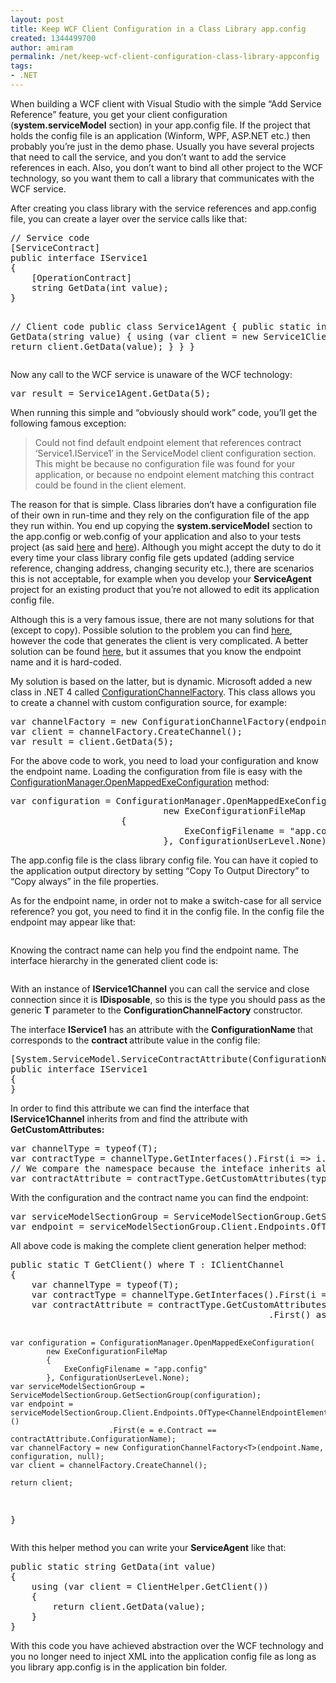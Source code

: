```yaml
---
layout: post
title: Keep WCF Client Configuration in a Class Library app.config
created: 1344499700
author: amiram
permalink: /net/keep-wcf-client-configuration-class-library-appconfig
tags:
- .NET
---
```

<p>When building a WCF client with Visual Studio with the simple “Add Service Reference” feature, you get your client configuration (<strong>system.serviceModel</strong> section) in your app.config file. If the project that holds the config file is an application (Winform, WPF, ASP.NET etc.) then probably you’re just in the demo phase. Usually you have several projects that need to call the service, and you don’t want to add the service references in each. Also, you don’t want to bind all other project to the WCF technology, so you want them to call a library that communicates with the WCF service.</p>
<p>After creating you class library with the service references and app.config file, you can create a layer over the service calls like that:</p>
<p> </p><pre class="crayon-plain-tag">// Service code
[ServiceContract]
public interface IService1
{
	[OperationContract]
	string GetData(int value);
}

// Client code
public class Service1Agent
{
	public static int GetData(string value)
	{
		using (var client = new Service1Client())
		{
			return client.GetData(value);
		}
	}
}</pre><p></p>
<p>Now any call to the WCF service is unaware of the WCF technology:</p>
<p></p><pre class="crayon-plain-tag">var result = Service1Agent.GetData(5);</pre><p></p>
<p>When running this simple and “obviously should work” code, you’ll get the following famous exception:</p>
<blockquote>
<p>Could not find default endpoint element that references contract ‘Service1.IService1′ in the ServiceModel client configuration section. This might be because no configuration file was found for your application, or because no endpoint element matching this contract could be found in the client element.</p>
</blockquote>
<p>The reason for that is simple. Class libraries don’t have a configuration file of their own in run-time and they rely on the configuration file of the app they run within. You end up copying the <strong>system.serviceModel</strong> section to the app.config or web.config of your application and also to your tests project (as said <a href="http://stackoverflow.com/questions/3814319/reason-of-this-exception-in-wcf" target="_blank">here</a> and <a href="http://stackoverflow.com/a/2737593/1495902" target="_blank">here</a>). Although you might accept the duty to do it every time your class library config file gets updated (adding service reference, changing address, changing security etc.), there are scenarios this is not acceptable, for example when you develop your <strong>ServiceAgent</strong> project for an existing product that you’re not allowed to edit its application config file.</p>
<p>Although this is a very famous issue, there are not many solutions for that (except to copy). Possible solution to the problem you can find <a href="http://weblogs.asp.net/cibrax/archive/2007/10/19/loading-the-wcf-configuration-from-different-files-on-the-client-side.aspx" target="_blank">here</a>, however the code that generates the client is very complicated. A better solution can be found <a href="http://blogs.msdn.com/b/youssefm/archive/2010/09/02/loading-wcf-client-configuration-from-different-files-with-configurationchannelfactory.aspx" target="_blank">here</a>, but it assumes that you know the endpoint name and it is hard-coded.</p>
<p>My solution is based on the latter, but is dynamic. Microsoft added a new class in .NET 4 called <a href="http://msdn.microsoft.com/en-us/library/dd575311.aspx" target="_blank">ConfigurationChannelFactory</a>. This class allows you to create a channel with custom configuration source, for example:</p>
<p></p><pre class="crayon-plain-tag">var channelFactory = new ConfigurationChannelFactory<IService1Channel>(endpointName, configuration, null);
var client = channelFactory.CreateChannel();
var result = client.GetData(5);</pre><p></p>
<p>For the above code to work, you need to load your configuration and know the endpoint name. Loading the configuration from file is easy with the <a href="http://msdn.microsoft.com/en-us/library/ms134269.aspx" target="_blank">ConfigurationManager.OpenMappedExeConfiguration</a> method:</p>
<p></p><pre class="crayon-plain-tag">var configuration = ConfigurationManager.OpenMappedExeConfiguration(
                             new ExeConfigurationFileMap 
		             { 
                                 ExeConfigFilename = "app.config" 
                             }, ConfigurationUserLevel.None);</pre><p></p>
<p>The app.config file is the class library config file. You can have it copied to the application output directory by setting “Copy To Output Directory” to “Copy always” in the file properties.</p>
<p>As for the endpoint name, in order not to make a switch-case for all service reference? you got, you need to find it in the config file. In the config file the endpoint may appear like that:</p>
<p></p><pre class="crayon-plain-tag"><endpoint address="http://localhost:12345/Service1.svc"
	binding="basicHttpBinding" 
	bindingConfiguration="BasicHttpBinding_IService1"
	contract="Service1.IService1"
	name="BasicHttpBinding_IService1" /></pre><p></p>
<p>Knowing the contract name can help you find the endpoint name. The interface hierarchy in the generated client code is:</p>
<p><a href="http://linqto.net/blog/wp-content/uploads/2012/08/capture.png"><img class="alignnone size-medium wp-image-107" title="Interfaces" alt="" src="http://i2.wp.com/linqto.net/blog/wp-content/uploads/2012/08/capture.png?resize=144%2C300"  data-recalc-dims="1"></a></p>
<p>With an instance of <strong>IService1Channel</strong> you can call the service and close connection since it is <strong>IDisposable</strong>, so this is the type you should pass as the generic <strong>T</strong> parameter to the <strong>ConfigurationChannelFactory</strong> constructor.</p>
<p>The interface <strong>IService1</strong> has an attribute with the <strong>ConfigurationName </strong>that corresponds to the <strong>contract</strong><strong> </strong>attribute value in the config file:</p>
<p></p><pre class="crayon-plain-tag">[System.ServiceModel.ServiceContractAttribute(ConfigurationName="Service1.IService1")]
public interface IService1
{
}</pre><p></p>
<p>In order to find this attribute we can find the interface that <strong>IService1Channel</strong> inherits from and find the attribute with <strong>GetCustomAttributes:</strong></p>
<p></p><pre class="crayon-plain-tag">var channelType = typeof(T);
var contractType = channelType.GetInterfaces().First(i => i.Namespace == channelType.Namespace);
// We compare the namespace because the inteface inherits also from System.ServiceModel.IClientChannel
var contractAttribute = contractType.GetCustomAttributes(typeof(ServiceContractAttribute), false).First() as ServiceContractAttribute;</pre><p></p>
<p>With the configuration and the contract name you can find the endpoint:</p>
<p></p><pre class="crayon-plain-tag">var serviceModelSectionGroup = ServiceModelSectionGroup.GetSectionGroup(configuration);
var endpoint = serviceModelSectionGroup.Client.Endpoints.OfType<ChannelEndpointElement>().First(e => e.Contract == contractAttribute.ConfigurationName);</pre><p></p>
<p>All above code is making the complete client generation helper method:</p>
<p></p><pre class="crayon-plain-tag">public static T GetClient<T>() where T : IClientChannel
{
	var channelType = typeof(T);
	var contractType = channelType.GetInterfaces().First(i => i.Namespace == channelType.Namespace);
	var contractAttribute = contractType.GetCustomAttributes(typeof(ServiceContractAttribute), false)
                                                 .First() as ServiceContractAttribute;
	
	var configuration = ConfigurationManager.OpenMappedExeConfiguration(
            new ExeConfigurationFileMap 
            { 
                ExeConfigFilename = "app.config" 
            }, ConfigurationUserLevel.None);
	var serviceModelSectionGroup = ServiceModelSectionGroup.GetSectionGroup(configuration);
	var endpoint = serviceModelSectionGroup.Client.Endpoints.OfType<ChannelEndpointElement>()
                          .First(e = e.Contract == contractAttribute.ConfigurationName);
	var channelFactory = new ConfigurationChannelFactory<T>(endpoint.Name, configuration, null);
	var client = channelFactory.CreateChannel();
	
	return client;
}</pre><p></p>
<p>With this helper method you can write your <strong>ServiceAgent</strong> like that:</p>
<p></p><pre class="crayon-plain-tag">public static string GetData(int value)
{
	using (var client = ClientHelper.GetClient<IService1Channel>())
	{
		return client.GetData(value);
	}
}</pre><p></p>
<p>With this code you have achieved abstraction over the WCF technology and you no longer need to inject XML into the application config file as long as you library app.config is in the application bin folder.</p>
